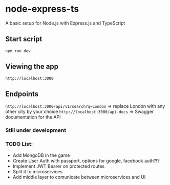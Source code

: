 # node-express-ts

A basic setup for Node.js with Express.js and TypeScript

## Start script
```npm run dev```

## Viewing the app
```http://localhost:3000```

## Endpoints
```http://localhost:3000/api/v1/search?q=London``` => replace London with any other city by your choice
```http://localhost:3000/api-docs``` => Swagger documentation for the API

### Still under development

### TODO List:
- Add MongoDB in the game
- Create User Auth with passport, options for google, facebook auth?!?
- Implement JWT Bearer on protected routes
- Split it to microservices
- Add middle layer to comunicate between microservices and UI
